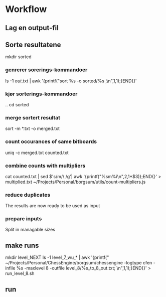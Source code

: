 
# Workflow

## Lag en output-fil

## Sorte resultatene
mkdir sorted

### genrerer sorerings-kommandoer
ls -1 *out*.txt | awk '{printf("sort %s -o sorted/%s ;\n",$1,$1);}END{}'

### kjør sorterings-kommandoer
..
cd sorted

### merge sortert resultat
sort -m *.txt -o merged.txt


### count occurances of same bitboards
uniq -c merged.txt counted.txt

### combine counts with multipliers
cat counted.txt | sed $'s/m/\ /g'| awk '{printf("%sm%i\n",$2,$1*$3)};END{}' > multiplied.txt
 ~/Projects/Personal/borgsum/utils/count-multipliers.js

### reduce duplicates

The results are now ready to be used as input

### prepare inputs

Split in managable sizes

## make runs
mkdir level_NEXT
ls -1 level_7_wu_* | awk '{printf(" ~/Projects/Personal/ChessEngine/borgsum/chessengine -logtype cfen -infile %s -maxlevel 8 -outfile level_8/%s_to_8_out.txt; \n",$1,$1);}END{}' > run_level_8.sh

## run
